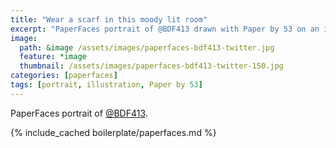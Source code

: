 ```yaml
---
title: "Wear a scarf in this moody lit room"
excerpt: "PaperFaces portrait of @BDF413 drawn with Paper by 53 on an iPad."
image: 
  path: &image /assets/images/paperfaces-bdf413-twitter.jpg 
  feature: *image
  thumbnail: /assets/images/paperfaces-bdf413-twitter-150.jpg
categories: [paperfaces]
tags: [portrait, illustration, Paper by 53]
---
```


PaperFaces portrait of [@BDF413](https://twitter.com/BDF413).

{% include_cached boilerplate/paperfaces.md %}
